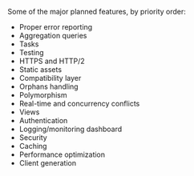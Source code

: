 Some of the major planned features, by priority order:
  - Proper error reporting
  - Aggregation queries
  - Tasks
  - Testing
  - HTTPS and HTTP/2
  - Static assets
  - Compatibility layer
  - Orphans handling
  - Polymorphism
  - Real-time and concurrency conflicts
  - Views
  - Authentication
  - Logging/monitoring dashboard
  - Security
  - Caching
  - Performance optimization
  - Client generation

